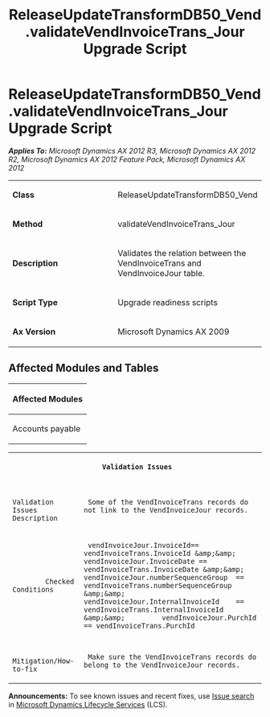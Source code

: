 ﻿---
title: ReleaseUpdateTransformDB50_Vend.validateVendInvoiceTrans_Jour Upgrade Script
TOCTitle: ReleaseUpdateTransformDB50_Vend.validateVendInvoiceTrans_Jour Upgrade Script
ms:assetid: 942a7760-d13d-ad57-ab66-9a41ec4d24e3
ms:mtpsurl: https://msdn.microsoft.com/en-us/library/JJ686137(v=AX.60)
ms:contentKeyID: 49709841
ms.date: 05/18/2015
mtps_version: v=AX.60
---

# ReleaseUpdateTransformDB50\_Vend.validateVendInvoiceTrans\_Jour Upgrade Script 


_**Applies To:** Microsoft Dynamics AX 2012 R3, Microsoft Dynamics AX 2012 R2, Microsoft Dynamics AX 2012 Feature Pack, Microsoft Dynamics AX 2012_

<table>
<colgroup>
<col style="width: 50%" />
<col style="width: 50%" />
</colgroup>
<tbody>
<tr class="odd">
<td><p><strong>Class</strong></p></td>
<td><p>ReleaseUpdateTransformDB50_Vend</p></td>
</tr>
<tr class="even">
<td><p><strong>Method</strong></p></td>
<td><p>validateVendInvoiceTrans_Jour</p></td>
</tr>
<tr class="odd">
<td><p><strong>Description</strong></p></td>
<td><p>Validates the relation between the VendInvoiceTrans and VendInvoiceJour table.</p></td>
</tr>
<tr class="even">
<td><p><strong>Script Type</strong></p></td>
<td><p>Upgrade readiness scripts</p></td>
</tr>
<tr class="odd">
<td><p><strong>Ax Version</strong></p></td>
<td><p>Microsoft Dynamics AX 2009</p></td>
</tr>
</tbody>
</table>


## Affected Modules and Tables

<table>
<colgroup>
<col style="width: 100%" />
</colgroup>
<thead>
<tr class="header">
<th><p>Affected Modules</p></th>
</tr>
</thead>
<tbody>
<tr class="odd">
<td><p>Accounts payable</p></td>
</tr>
</tbody>
</table>


<table xmlns="http://www.w3.org/1999/xhtml">
              <tr><th colspan="2">
		
   <p>
   
	 Validation Issues
  </p>
  </th></tr>
              <tr><td>
		
   <p>
   
	 
            Validation Issues Description
          
  </p>
  </td><td>
		
   <p>
   
	 Some of the VendInvoiceTrans records do not link to the VendInvoiceJour records.
  </p>
  </td></tr>
              <tr><td>
		
   <p>
   
	 
            Checked Conditions
          
  </p>
  </td><td>
		
   <p>
   
	 vendInvoiceJour.InvoiceId== vendInvoiceTrans.InvoiceId &amp;&amp;  vendInvoiceJour.InvoiceDate == vendInvoiceTrans.InvoiceDate &amp;&amp;         vendInvoiceJour.numberSequenceGroup  == vendInvoiceTrans.numberSequenceGroup &amp;&amp;         vendInvoiceJour.InternalInvoiceId    == vendInvoiceTrans.InternalInvoiceId &amp;&amp;         vendInvoiceJour.PurchId == vendInvoiceTrans.PurchId
  </p>
  </td></tr>
              <tr><td>
		
   <p>
   
	 
            Mitigation/How-to-fix
          
  </p>
  </td><td>
		
   <p>
   
	 Make sure the VendInvoiceTrans records do belong to the VendInvoiceJour records.
  </p>
  </td></tr>
            </table>

  
**Announcements:** To see known issues and recent fixes, use [Issue search](http://go.microsoft.com/fwlink/?linkid=389258) in [Microsoft Dynamics Lifecycle Services](http://go.microsoft.com/fwlink/?linkid=306505) (LCS).


